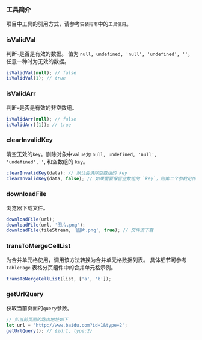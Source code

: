 ### 工具简介

项目中工具的引用方式，请参考`安装指南`中的`工具使用`。

### isValidVal

判断-是否是有效的数据。
值为 `null, undefined, 'null', 'undefined', ''`，任意一种时为无效的数据。

```js
isValidVal(null); // false
isValidVal(1); // true
```

### isValidArr

判断-是否是有效的非空数组。

```js
isValidArr(null); // false
isValidArr([1]); // true
```

### clearInvalidKey

清空无效的`key`。删除对象中`value`为 `null, undefined, 'null', 'undefined',''`, 和空数组的 `key`。

```js
clearInvalidKey(data); // 默认会清除空数组的 key
clearInvalidKey(data, false); // 如果需要保留空数组的 `key`，则第二个参数可传 false 即可
```

### downloadFile

浏览器下载文件。

```js
downloadFile(url);
downloadFile(url, '图片.png');
downloadFile(fileStream, '图片.png', true); // 文件流下载
```

### transToMergeCellList

为合并单元格使用，调用该方法转换为合并单元格数据列表。
具体细节可参考 `TablePage` 表格分页组件中的合并单元格示例。

```js
transToNergeCellList(list, ['a', 'b']);
```

### getUrlQuery

获取当前页面的`query`参数。

```js
// 如当前页面的路由地址如下
let url = 'http://www.baidu.com?id=1&type=2';
getUrlQuery(); // {id:1, type:2}
```
